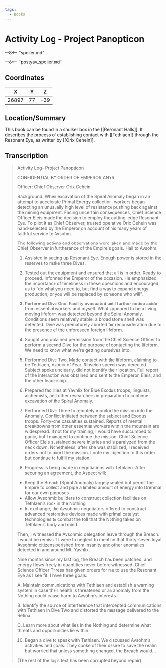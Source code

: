 ```yaml
---
tags:
  - Books
---
```

# Activity Log - Project Panopticon

--8<-- "spoiler.md"

--8<-- "postyav_spoiler.md"

## Coordinates
| **X** | **Y** | **Z** |
| :---: | :---: | :---: |
| 26897 |  77   |  -39  |

## Location/Summary
This book can be found in a shulker box in the [[Resonant Halls]]. It describes the process of establishing contact with [[Tethlaen]] through the Resonant Eye, as written by [[Orix Cehein]].

## Transcription
> Activity Log- Project Panopticon
>
> CONFIDENTIAL BY ORDER OF EMPEROR ANYR
>
> Officer: Chief Observer Orix Cehein
>
> Background: When excavation of the Spiral Anomaly began in an attempt to accelerate Primal Energy collection, workers began detecting an unusually high level of resistance pushing back against the mining equipment. Facing uncertain consequences, Chief Science Officer Eleis made the decision to employ the cutting-edge Resonant Eye. To pilot it as Chief Observer, trusted operative Orix Cehein was hand-selected by the Emperor on account of his many years of faithful service to Avsohm.
>
> The following actions and observations were taken and made by the Chief Observer in furtherance of the Empire's goals. Hail to Avsohm.
>
> 1. Assisted in setting up Resonant Eye. Enough power is stored in the reserves to make three Dives.
>
> 2. Tested out the equipment and ensured that all is in order. Ready to proceed.
> Informed the Emperor of the occasion. He emphasized the importance of timeliness in these operations and encouraged us to “do what you need to, but find a way to expand energy production, or you will be replaced by someone who will”.
>
> 3. Performed Dive One. Facility evacuated until further notice aside from essential workers and myself. What appeared to be a living, moving lifeform was detected beyond the Spiral Anomaly. Conditions seem relatively stable; a broad stone shelf was detected. Dive was prematurely aborted for reconsideration due to the presence of the unforeseen foreign lifeform.
>
> 4. Sought and obtained permission from the Chief Science Officer to perform a second Dive for the purpose of contacting the lifeform. We need to know what we're getting ourselves into.
>
> 5. Performed Dive Two. Made contact with the lifeform, claiming to be Tethlaen, Aspect of Fear. Rihselch speech was detected. Subject spoke unclearly, did not identify their location. Full report of the interaction was obtained and sent to the Emperor, Eleis, and the other leadership.
>
> 6. Prepared facilities at Yavhlix for Blue Exodus troops, linguists, alchemists, and other researchers in preparation to continue excavation of the Spiral Anomaly.
>
> 7. Performed Dive Three to remotely monitor the mission into the Anomaly. Conflict initiated between the subject and Exodus troops. Forty-one casualties sustained. Reports of mental breakdowns from other essential workers within the mountain are widespread. If not for my training, I would have succumbed to panic, but I managed to continue the mission. Chief Science Officer Eleis sustained severe injuries and is paralyzed from the neck down. Nonetheless, after she was stabilized, I received orders not to abort the mission. I note my objection to this order but continue to fulfill my station.
>
> 8. Progress is being made in negotiations with Tethlaen. After securing an agreement, the Aspect will:
> - Keep the Breach (Spiral Anomaly) largely sealed but permit the Empire to collect and pipe a limited amount of energy into Drehmal for our own purposes
> - Allow Avsohmic builders to construct collection facilities on Tethlaen’s rock in the Nothing
> - In exchange, the Avsohmic negotiators offered to construct advanced restorative devices made with primal catalyst technologies to combat the toll that the Nothing takes on Tethlaen’s body and mind.
>
> Then, I witnessed the Avsohmic delegation leave through the Breach. I would be remiss if I were to neglect to mention that thirty-seven loyal Avsohmic citizens perished from insanity and other anomalies detected in and around Mt. Yavhlix.
>
> Nine months since my last log, the Breach has been patched, and energy flows freely in quantities never before witnessed. Chief Science Officer Thresa has given orders for me to use the Resonant Eye as I see fit. I have three goals.
>
> A. Maintain communications with Tethlaen and establish a warning system in case their health is threatened or an anomaly from the Nothing could cause harm to Avsohm’s interests.
>
> B. Identify the source of interference that intercepted communications with Tethlaen in Dive Two and distorted the message delivered to the Retina.
>
> C. Learn more about what lies in the Nothing and determine what threats and opportunities lie within.
>
> 10.   Began a dive to speak with Tethlaen. We discussed Avsohm’s activities and goals. They spoke of their desire to save the realm but worried that unless something changed, the Breach would...
>
> (The rest of the log’s text has been corrupted beyond repair)

